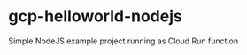 # gcp-helloworld-nodejs
Simple NodeJS example project running as Cloud Run function
 
 
 
 
 
 
 
 
 
